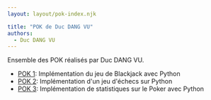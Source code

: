 ```yaml
---
layout: layout/pok-index.njk

title: "POK de Duc DANG VU"
authors:
  - Duc DANG VU
---
```


Ensemble des POK réalisés par Duc DANG VU.

* [POK 1](./temps-1): Implémentation du jeu de Blackjack avec Python
* [POK 2](./temps-2): Implémentation d'un jeu d'échecs sur Python
* [POK 3](./temps-3): Implémentation de statistiques sur le Poker avec Python
